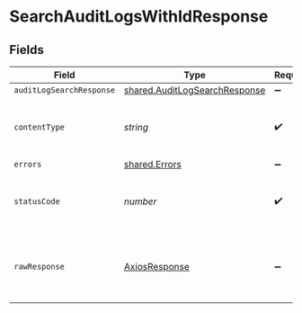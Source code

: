 # SearchAuditLogsWithIdResponse


## Fields

| Field                                                                          | Type                                                                           | Required                                                                       | Description                                                                    |
| ------------------------------------------------------------------------------ | ------------------------------------------------------------------------------ | ------------------------------------------------------------------------------ | ------------------------------------------------------------------------------ |
| `auditLogSearchResponse`                                                       | [shared.AuditLogSearchResponse](../../models/shared/auditlogsearchresponse.md) | :heavy_minus_sign:                                                             | Success                                                                        |
| `contentType`                                                                  | *string*                                                                       | :heavy_check_mark:                                                             | HTTP response content type for this operation                                  |
| `errors`                                                                       | [shared.Errors](../../models/shared/errors.md)                                 | :heavy_minus_sign:                                                             | Error                                                                          |
| `statusCode`                                                                   | *number*                                                                       | :heavy_check_mark:                                                             | HTTP response status code for this operation                                   |
| `rawResponse`                                                                  | [AxiosResponse](https://axios-http.com/docs/res_schema)                        | :heavy_minus_sign:                                                             | Raw HTTP response; suitable for custom response parsing                        |